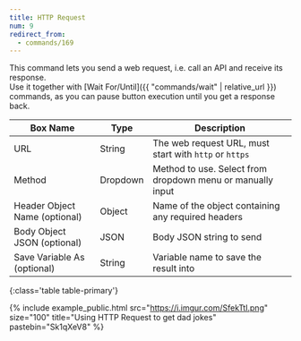 ```yaml
---
title: HTTP Request
num: 9
redirect_from:
  - commands/169
---
```


This command lets you send a web request, i.e. call an API and receive its response.\
Use it together with [Wait For/Until]({{ "commands/wait" | relative_url }}) commands, as you can pause button execution until you get a response back.


| Box Name | Type | Description | 
|-------|--------|--------
|URL|String|The web request URL, must start with `http` or `https`
|Method|Dropdown|Method to use. Select from dropdown menu or manually input
|Header Object Name (optional)|Object |Name of the object containing any required headers
|Body Object JSON (optional)|JSON|Body JSON string to send
|Save Variable As (optional)|String|Variable name to save the result into
{:class='table table-primary'}

{% include example_public.html src="https://i.imgur.com/SfekTtI.png" size="100" title="Using HTTP Request to get dad jokes" pastebin="Sk1qXeV8" %}  







